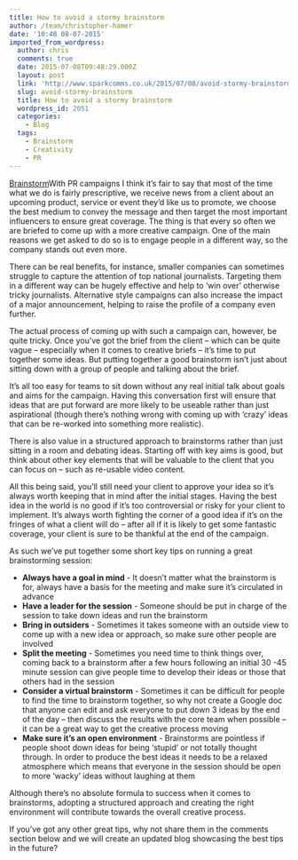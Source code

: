 ```yaml
---
title: How to avoid a stormy brainstorm
author: /team/christopher-hamer
date: '10:48 08-07-2015'
imported_from_wordpress:
  author: chris
  comments: true
  date: 2015-07-08T09:48:29.000Z
  layout: post
  link: 'http://www.sparkcomms.co.uk/2015/07/08/avoid-stormy-brainstorm/'
  slug: avoid-stormy-brainstorm
  title: How to avoid a stormy brainstorm
  wordpress_id: 2051
  categories:
    - Blog
  tags:
    - Brainstorm
    - Creativity
    - PR
---
```


[Brainstorm](Brainstorm-300x212.png)With PR campaigns I think it’s fair to say that most of the time what we do is fairly prescriptive, we receive news from a client about an upcoming product, service or event they’d like us to promote, we choose the best medium to convey the message and then target the most important influencers to ensure great coverage. The thing is that every so often we are briefed to come up with a more creative campaign. One of the main reasons we get asked to do so is to engage people in a different way, so the company stands out even more.

There can be real benefits, for instance, smaller companies can sometimes struggle to capture the attention of top national journalists. Targeting them in a different way can be hugely effective and help to ‘win over’ otherwise tricky journalists. Alternative style campaigns can also increase the impact of a major announcement, helping to raise the profile of a company even further. 

The actual process of coming up with such a campaign can, however, be quite tricky. Once you’ve got the brief from the client – which can be quite vague – especially when it comes to creative briefs – it’s time to put together some ideas. But putting together a good brainstorm isn’t just about sitting down with a group of people and talking about the brief.

It’s all too easy for teams to sit down without any real initial talk about goals and aims for the campaign. Having this conversation first will ensure that ideas that are put forward are more likely to be useable rather than just aspirational (though there’s nothing wrong with coming up with ‘crazy’ ideas that can be re-worked into something more realistic).

There is also value in a structured approach to brainstorms rather than just sitting in a room and debating ideas. Starting off with key aims is good, but think about other key elements that will be valuable to the client that you can focus on – such as re-usable video content.

All this being said, you’ll still need your client to approve your idea so it’s always worth keeping that in mind after the initial stages. Having the best idea in the world is no good if it’s too controversial or risky for your client to implement. It’s always worth fighting the corner of a good idea if it’s on the fringes of what a client will do – after all if it is likely to get some fantastic coverage, your client is sure to be thankful at the end of the campaign.

As such we’ve put together some short key tips on running a great brainstorming session:

  * **Always have a goal in mind** - It doesn’t matter what the brainstorm is for, always have a basis for the meeting and make sure it’s circulated in advance
  * **Have a leader for the session** - Someone should be put in charge of the session to take down ideas and run the brainstorm 
  * **Bring in outsiders** - Sometimes it takes someone with an outside view to come up with a new idea or approach, so make sure other people are involved
  * **Split the meeting** - Sometimes you need time to think things over, coming back to a brainstorm after a few hours following an initial 30 -45 minute session can give people time to develop their ideas or those that others had in the session
  * **Consider a virtual brainstorm** - Sometimes it can be difficult for people to find the time to brainstorm together, so why not create a Google doc that anyone can edit and ask everyone to put down 3 ideas by the end of the day – then discuss the results with the core team when possible – it can be a great way to get the creative process moving
  * **Make sure it’s an open environment** - Brainstorms are pointless if people shoot down ideas for being ‘stupid’ or not totally thought through. In order to produce the best ideas it needs to be a relaxed atmosphere which means that everyone in the session should be open to more ‘wacky’ ideas without laughing at them

Although there’s no absolute formula to success when it comes to brainstorms, adopting a structured approach and creating the right environment will contribute towards the overall creative process.

If you’ve got any other great tips, why not share them in the comments section below and we will create an updated blog showcasing the best tips in the future?
